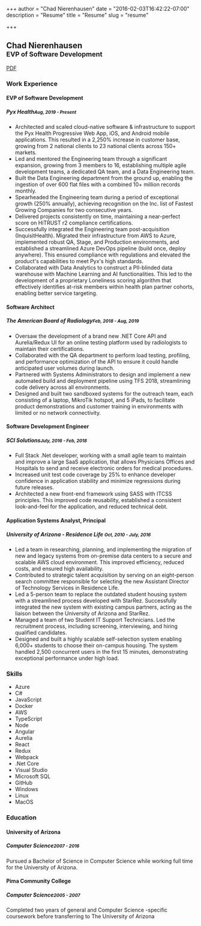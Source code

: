 +++
author = "Chad Nierenhausen"
date = "2016-02-03T16:42:22-07:00"
description = "Resume"
title = "Resume"
slug = "resume"

+++

<div class="resume">
    <section>
      <h2>Chad Nierenhausen<br /><small>EVP of Software Development</small></h2>
      <span class="pdf"><a href="/assets/Chad_Nierenhausen_Resume.pdf" target="_blank"><i class="fas fa-file-pdf"></i> PDF</a></span>
    </section>
    <section>
        <h3>Work Experience</h3>
        <h4>EVP of Software Development</h4>
        <article>
          <h5>Pyx Health<small>Aug, 2019 - Present</small></h5>
          <ul>
            <li>Architected and scaled cloud-native software & infrastructure to support the Pyx Health Progressive Web App, iOS, and Android mobile applications. This resulted in a 2,250% increase in customer base, growing from 2 national clients to 23 national clients across 150+ markets.</li>
            <li>Led and mentored the Engineering team through a significant expansion, growing from 3 members to 16, establishing multiple agile development teams, a dedicated QA team, and a Data Engineering team.</li>
            <li>Built the Data Engineering department from the ground up, enabling the ingestion of over 600 flat files with a combined 10+ million records monthly.</li>
            <li>Spearheaded the Engineering team during a period of exceptional growth (250% annually), achieving recognition on the Inc. list of Fastest Growing Companies for two consecutive years.</li>
            <li>Delivered projects consistently on time, maintaining a near-perfect score on HiTRUST r2 compliance certifications.</li>
            <li>Successfully integrated the Engineering team post-acquisition (InquisitHealth). Migrated their infrastructure from AWS to Azure, implemented robust QA, Stage, and Production environments, and established a streamlined Azure DevOps pipeline (build once, deploy anywhere). This ensured compliance with regulations and elevated the product's capabilities to meet Pyx's high standards.</li>
            <li>Collaborated with Data Analytics to construct a PII-blinded data warehouse with Machine Learning and AI functionalities. This led to the development of a proprietary Loneliness scoring algorithm that effectively identifies at-risk members within health plan partner cohorts, enabling better service targeting.</li>
          </ul>
        </article>
        <h4>Software Architect</h4>
        <article>
          <h5>The American Board of Radiology<small>Feb, 2018 - Aug, 2019</small></h5>
          <ul>
            <li>Oversaw the development of a brand new .NET Core API and Aurelia/Redux UI for an online testing platform used by radiologists to maintain their certifications.</li>
            <li>Collaborated with the QA department to perform load testing, profiling, and performance optimization of the API to ensure it could handle anticipated user volumes during launch.</li>
            <li>Partnered with Systems Administrators to design and implement a new automated build and deployment pipeline using TFS 2018, streamlining code delivery across all environments.</li>
            <li>Designed and built two sandboxed systems for the outreach team, each consisting of a laptop, MikroTik hotspot, and 5 iPads, to facilitate product demonstrations and customer training in environments with limited or no network connectivity.</li>
          </ul>
        </article>
        <h4>Software Development Engineer</h4>
        <article>
          <h5>SCI Solutions<small>July, 2016 - Feb, 2018</small></h5>
          <ul>
            <li>Full Stack .Net developer, working with a small agile team to maintain and improve a large SaaS application, that allows Physicians Offices and Hospitals to send and receive electronic orders for medical procedures. </li>
            <li>Increased unit test code coverage by 25% to enhance developer confidence in application stability and minimize regressions during future releases.</li>
            <li>Architected a new front-end framework using SASS with ITCSS principles. This improved code reusability, established a consistent look-and-feel for the application, and reduced technical debt.</li>
          </ul>
        </article>
        <h4>Application Systems Analyst, Principal</h4>
        <article>
          <h5>University of Arizona - Residence Life <small>Oct, 2010 - July, 2016</small></h5>
          <ul>
            <li>Led a team in researching, planning, and implementing the migration of new and legacy systems from on-premise data centers to a secure and scalable AWS cloud environment. This improved efficiency, reduced costs, and ensured high availability.</li>
            <li>Contributed to strategic talent acquisition by serving on an eight-person search committee responsible for selecting the new Assistant Director of Technology Services in Residence Life.</li>
            <li>Led a 5-person team to replace the outdated student housing system with a streamlined process developed with StarRez. Successfully integrated the new system with existing campus partners, acting as the liaison between the University of Arizona and StarRez.</li>
            <li>Managed a team of two Student IT Support Technicians. Led the recruitment process, including screening, interviewing, and hiring qualified candidates.</li>
            <li>Designed and built a highly scalable self-selection system enabling 6,000+ students to choose their on-campus housing. The system handled 2,500 concurrent users in the first 15 minutes, demonstrating exceptional performance under high load.</li>
          </ul>
        </article>
    </section>
    <section>
      <h3>Skills</h3>
      <div class="skills">
        <ul>
          <li>Azure</li>
          <li>C#</li>
          <li>JavaScript <i class="fab fa-js-square"></i></li>
          <li>Docker <i class="fab fa-docker"></i></li>
          <li>AWS <i class="fab fa-aws"></i></li>
          <li>TypeScript</li>
          <li>Node <i class="fab fa-node-js"></i></li>
          <li>Angular <i class="fab fa-angular"></i></li>
          <li>Aurelia</li>
          <li>React <i class="fab fa-react"></i></li>
          <li>Redux</li>
          <li>Webpack</li>
          <li>.Net Core</li>
          <li>Visual Studio</li>
          <li>Microsoft SQL <i class="fas fa-database"></i></li>
          <li>GitHub <i class="fab fa-github"></i></li>
          <li>Windows <i class="fab fa-windows"></i></li>
          <li>Linux <i class="fab fa-linux"></i></li>
          <li>MacOS <i class="fab fa-apple"></i></li>
        </ul>
      </div>
    </section>
    <section>
      <h3>Education</h3>
      <h4>University of Arizona</h4>
      <article>
        <h5>Computer Science<small>2007 - 2016</small></h5>
        <p>Pursued a Bachelor of Science in Computer Science while working full time for the University of Arizona.</p>
      </article>
      <h4>Pima Community College</h4>
      <article>
        <h5>Computer Science<small>2005 - 2007</small></h5>
        <p>Completed two years of general and Computer Science -specific coursework before transferring to The University of Arizona</p>
      </article>
    </section>
</div>
